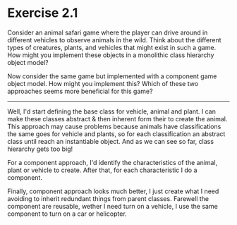 # Exercise 2.1

Consider an animal safari game where the player can drive around in different vehicles to observe animals in the wild. Think about the different types of creatures, plants, and vehicles that might exist in such a game. How might you implement these objects in a monolithic class hierarchy object model?

Now consider the same game but implemented with a component game object model. How might you implement this? Which of these two approaches seems more beneficial for this game?

---
Well, I'd start defining the base class for vehicle, animal and plant. I can make these classes abstract & then inherent form their to create the animal. This approach may cause problems because animals have classifications the same goes for vehicle and plants, so for each classification an abstract class until reach an instantiable object. And as we can see so far, class hierarchy gets too big!

For a component approach, I'd identify the characteristics of the animal, plant or vehicle to create. After that, for each characteristic I do a component.

Finally, component approach looks much better, I just create what I need avoiding to inherit redundant things from parent classes. Farewell the component are reusable, wether I need turn on a vehicle, I use the same component to turn on a car or helicopter.
